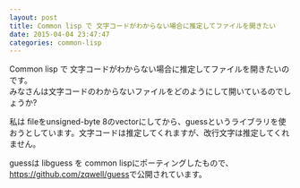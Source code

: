 ```yaml
---
layout: post
title: Common lisp で 文字コードがわからない場合に推定してファイルを開きたい
date: 2015-04-04 23:47:47
categories: common-lisp
---
```

<!-- {% raw %} -->
<p>Common lisp で 文字コードがわからない場合に推定してファイルを開きたいのです。<br>
みなさんは文字コードのわからないファイルをどのようにして開いているのでしょうか?</p>

<p>私は fileをunsigned-byte 8のvectorにしてから、guessというライブラリを使おうとしています。文字コードは推定してくれますが、改行文字は推定してくれません。</p>

<p>guessは libguess を common lispにポーティングしたもので、<a href="https://github.com/zqwell/guess" rel="nofollow">https://github.com/zqwell/guess</a>で公開されています。</p>
<!-- {% endraw %} -->
